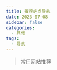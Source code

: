 ```yaml
---
title: 推荐站点导航
date: 2023-07-08
sidebar: false
categories:
  - 其他
tags:
  - 导航
---
```


>常用网站推荐

<!-- more -->

<NavigationList />
